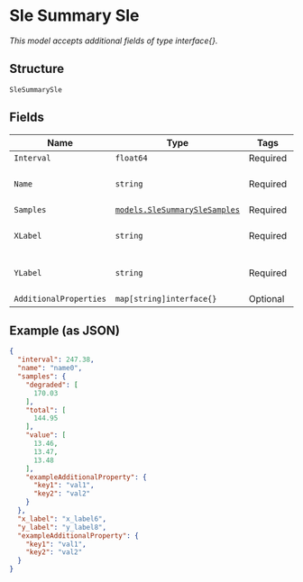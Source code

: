 
# Sle Summary Sle

*This model accepts additional fields of type interface{}.*

## Structure

`SleSummarySle`

## Fields

| Name | Type | Tags | Description |
|  --- | --- | --- | --- |
| `Interval` | `float64` | Required | - |
| `Name` | `string` | Required | **Constraints**: *Minimum Length*: `1` |
| `Samples` | [`models.SleSummarySleSamples`](../../doc/models/sle-summary-sle-samples.md) | Required | - |
| `XLabel` | `string` | Required | **Constraints**: *Minimum Length*: `1` |
| `YLabel` | `string` | Required | **Constraints**: *Minimum Length*: `1` |
| `AdditionalProperties` | `map[string]interface{}` | Optional | - |

## Example (as JSON)

```json
{
  "interval": 247.38,
  "name": "name0",
  "samples": {
    "degraded": [
      170.03
    ],
    "total": [
      144.95
    ],
    "value": [
      13.46,
      13.47,
      13.48
    ],
    "exampleAdditionalProperty": {
      "key1": "val1",
      "key2": "val2"
    }
  },
  "x_label": "x_label6",
  "y_label": "y_label8",
  "exampleAdditionalProperty": {
    "key1": "val1",
    "key2": "val2"
  }
}
```

